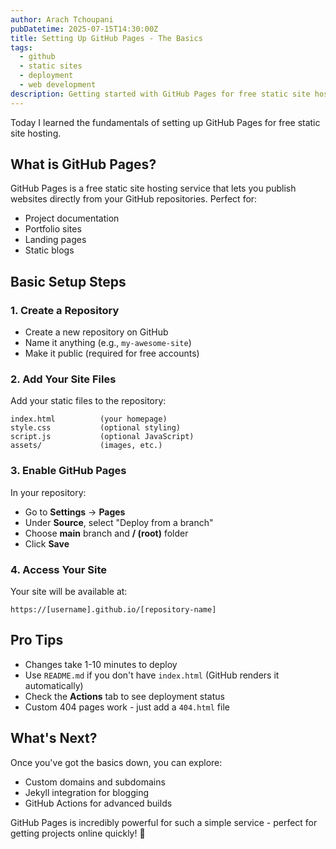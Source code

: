 ```yaml
---
author: Arach Tchoupani
pubDatetime: 2025-07-15T14:30:00Z
title: Setting Up GitHub Pages - The Basics
tags:
  - github
  - static sites
  - deployment
  - web development
description: Getting started with GitHub Pages for free static site hosting
---
```


Today I learned the fundamentals of setting up GitHub Pages for free static site hosting.

## What is GitHub Pages?

GitHub Pages is a free static site hosting service that lets you publish websites directly from your GitHub repositories. Perfect for:
- Project documentation
- Portfolio sites
- Landing pages
- Static blogs

## Basic Setup Steps

### 1. Create a Repository
- Create a new repository on GitHub
- Name it anything (e.g., `my-awesome-site`)
- Make it public (required for free accounts)

### 2. Add Your Site Files
Add your static files to the repository:
```
index.html          (your homepage)
style.css           (optional styling)
script.js           (optional JavaScript)
assets/             (images, etc.)
```

### 3. Enable GitHub Pages
In your repository:
- Go to **Settings** → **Pages**
- Under **Source**, select "Deploy from a branch"
- Choose **main** branch and **/ (root)** folder
- Click **Save**

### 4. Access Your Site
Your site will be available at:
```
https://[username].github.io/[repository-name]
```

## Pro Tips
- Changes take 1-10 minutes to deploy
- Use `README.md` if you don't have `index.html` (GitHub renders it automatically)
- Check the **Actions** tab to see deployment status
- Custom 404 pages work - just add a `404.html` file

## What's Next?
Once you've got the basics down, you can explore:
- Custom domains and subdomains
- Jekyll integration for blogging
- GitHub Actions for advanced builds

GitHub Pages is incredibly powerful for such a simple service - perfect for getting projects online quickly! 🚀